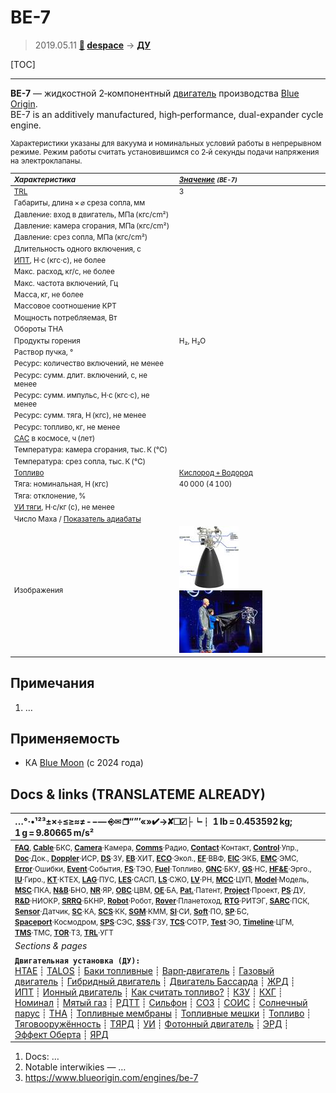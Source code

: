 # BE-7
> 2019.05.11 **[🚀](../index/index.md) [despace](index.md)** → **[ДУ](ps.md)**

[TOC]

---

**BE-7** — жидкостной 2‑компонентный [двигатель](ps.md) производства [Blue Origin](blue_origin.md).  
BE-7 is an additively manufactured, high‑performance, dual-expander cycle engine.

<small>

Характеристики указаны для вакуума и номинальных условий работы в непрерывном режиме. Режим работы считать установившимся со 2‑й секунды подачи напряжения на электроклапаны.

|*Характеристика*|*[Значение](si.md) <small>(BE-7)</small>*|
|:--|:--|
|[TRL](trl.md)|3|
|Габариты, длина × ⌀ среза сопла, мм||
|Давление: вход в двигатель, МПа (кгс/cm²)||
|Давление: камера сгорания, МПа (кгс/cm²)||
|Давление: срез сопла, МПа (кгс/cm²)||
|Длительность одного включения, с||
|[ИПТ](ing.md), Н·с (кгс·с), не более||
|Макс. расход, кг/с, не более||
|Макс. частота включений, Гц||
|Масса, кг, не более||
|Массовое соотношение КРТ||
|Мощность потребляемая, Вт||
|Обороты ТНА||
|Продукты горения|H₂, H₂O|
|Раствор пучка, °||
|Ресурс: количество включений, не менее||
|Ресурс: сумм. длит. включений, c, не менее||
|Ресурс: сумм. импульс, Н·с (кгс·с), не менее||
|Ресурс: сумм. тяга, Н (кгс), не менее||
|Ресурс: топливо, кг, не менее||
|[САС](lifetime.md) в космосе, ч (лет)||
|Температура: камера сгорания, тыс. К (℃)||
|Температура: срез сопла, тыс. К (℃)||
|[Топливо](fuel.md)|[Кислород + Водород](o_plus.md)|
|Тяга: номинальная, Н (кгс)|40 000 (4 100)|
|Тяга: отклонение, %||
|[УИ тяги](isp.md), Н·с/кг (с), не менее||
|Число Маха / [Показатель адиабаты](heat_cr.md)||
|Изображения|[![](f/ps/b/be7_pic1_thumb.jpg)](f/ps/b/be7_pic1.png)  [![](f/ps/b/be7_pic2_thumb.jpg)](f/ps/b/be7_pic2.jpg)|

</small>



<p style="page-break-after:always"> </p>

## Примечания
   1. …



## Применяемость
   - КА [Blue Moon](blue_moon.md) (с 2024 года)



<p style="page-break-after:always"> </p>

## Docs & links (TRANSLATEME ALREADY)
|…°·•¹²³±×÷≤≥≈≠ ‑ −— ⎆✉ ❐“”’«»✔→✘☐☑├┕┆ 1 lb = 0.453592 kg; 1 g = 9.80665 m/s²|
|:--|
|<small>**[FAQ](faq.md)**, **[Cable](cable.md)**·БКС, **[Camera](cam.md)**·Камера, **[Comms](comms.md)**·Радио, **[Contact](contact.md)**·Контакт, **[Control](control.md)**·Упр., **[Doc](doc.md)**·Док., **[Doppler](doppler.md)**·ИСР, **[DS](ds.md)**·ЗУ, **[EB](eb.md)**·ХИТ, **[ECO](ecology.md)**·Экол., **[EF](ef.md)**·ВВФ, **[ElC](elc.md)**·ЭКБ, **[EMC](emc.md)**·ЭМС, **[Error](error.md)**·Ошибки, **[Event](event.md)**·События, **[FS](fs.md)**·ТЭО, **[Fuel](fuel.md)**·Топливо, **[GNC](gnc.md)**·БКУ, **[GS](scs.md)**·НС, **[HF&E](hfe.md)**·Эрго., **[IU](iu.md)**·Гиро., **[KT](kt.md)**·КТЕХ, **[LAG](lag.md)**·ПУC, **[LES](les.md)**·САСП, **[LS](ls.md)**·СЖО, **[LV](lv.md)**·РН, **[MCC](mcc.md)**·ЦУП, **[Model](model.md)**·Модель, **[MSC](sc.md)**·ПКА, **[N&B](nnb.md)**·БНО, **[NR](nr.md)**·ЯР, **[OBC](obc.md)**·ЦВМ, **[OE](oe.md)**·БА, **[Pat.](патент.md)**·Патент, **[Project](project.md)**·Проект, **[PS](ps.md)**·ДУ, **[R&D](rnd.md)**·НИОКР, **[SRRQ](srrq.md)**·БКНР, **[Robot](robotics.md)**·Робот, **[Rover](rover.md)**·Планетоход, **[RTG](rtg.md)**·РИТЭГ, **[SARC](sarc.md)**·ПСК, **[Sensor](sensor.md)**·Датчик, **[SC](sc.md)**·КА, **[SCS](scs.md)**·КК, **[SGM](sgm.md)**·КММ, **[SI](si.md)**·СИ, **[Soft](soft.md)**·ПО, **[SP](sp.md)**·БС, **[Spaceport](spaceport.md)**·Космодром, **[SPS](sps.md)**·СЭС, **[SSS](sss.md)**·ГЗУ, **[TCS](tcs.md)**·СОТР, **[Test](test.md)**·ЭО, **[Timeline](timeline.md)**·ЦГМ, **[TMS](tms.md)**·ТМС, **[TOR](tor.md)**·ТЗ, **[TRL](trl.md)**·УГТ</small>|
|*Sections & pages*|
|**`Двигательная установка (ДУ):`**<br> [HTAE](htae.md) ┊ [TALOS](talos.md) ┊ [Баки топливные](fuel_tank.md) ┊ [Варп‑двигатель](warp_drive.md) ┊ [Газовый двигатель](cgt.md) ┊ [Гибридный двигатель](гбрд.md) ┊ [Двигатель Бассарда](bussard_ramjet.md) ┊ [ЖРД](lpr.md) ┊ [ИПТ](ing.md) ┊ [Ионный двигатель](иод.md) ┊ [Как считать топливо?](si.md) ┊ [КЗУ](cinu.md) ┊ [КХГ](cgs.md) ┊ [Номинал](nominal.md) ┊ [Мятый газ](exhsteam.md) ┊ [РДТТ](spr.md) ┊ [Сильфон](сильфон.md) ┊ [СОЗ](соз.md) ┊ [СОИС](соис.md) ┊ [Солнечный парус](солнечный_парус.md) ┊ [ТНА](turbopump.md) ┊ [Топливные мембраны](топливные_мембраны.md) ┊ [Топливные мешки](топливные_мешки.md) ┊ [Топливо](fuel.md) ┊ [Тяговооружённость](ttwr.md) ┊ [ТЯРД](тярд.md) ┊ [УИ](isp.md) ┊ [Фотонный двигатель](фотонный_двигатель.md) ┊ [ЭРД](epsp.md) ┊ [Эффект Оберта](oberth_eff.md) ┊ [ЯРД](ntr.md)|

   1. Docs: …
   1. Notable interwikies — …
   1. <https://www.blueorigin.com/engines/be-7>

